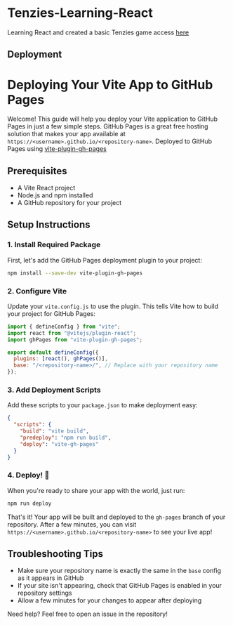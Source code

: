 # Tenzies-Learning-React

Learning React and created a basic Tenzies game access [here](https://ahmed-marzook.github.io/Tenzies-Learning-React/)

## Deployment

# Deploying Your Vite App to GitHub Pages

Welcome! This guide will help you deploy your Vite application to GitHub Pages in just a few simple steps. GitHub Pages is a great free hosting solution that makes your app available at `https://<username>.github.io/<repository-name>`.
Deployed to GitHub Pages using [vite-plugin-gh-pages](https://github.com/metonym/vite-plugin-gh-pages)

## Prerequisites

- A Vite React project
- Node.js and npm installed
- A GitHub repository for your project

## Setup Instructions

### 1. Install Required Package

First, let's add the GitHub Pages deployment plugin to your project:

```bash
npm install --save-dev vite-plugin-gh-pages
```

### 2. Configure Vite

Update your `vite.config.js` to use the plugin. This tells Vite how to build your project for GitHub Pages:

```javascript
import { defineConfig } from "vite";
import react from "@vitejs/plugin-react";
import ghPages from "vite-plugin-gh-pages";

export default defineConfig({
  plugins: [react(), ghPages()],
  base: "/<repository-name>/", // Replace with your repository name
});
```

### 3. Add Deployment Scripts

Add these scripts to your `package.json` to make deployment easy:

```json
{
  "scripts": {
    "build": "vite build",
    "predeploy": "npm run build",
    "deploy": "vite-gh-pages"
  }
}
```

### 4. Deploy! 🚀

When you're ready to share your app with the world, just run:

```bash
npm run deploy
```

That's it! Your app will be built and deployed to the `gh-pages` branch of your repository. After a few minutes, you can visit `https://<username>.github.io/<repository-name>` to see your live app!

## Troubleshooting Tips

- Make sure your repository name is exactly the same in the `base` config as it appears in GitHub
- If your site isn't appearing, check that GitHub Pages is enabled in your repository settings
- Allow a few minutes for your changes to appear after deploying

Need help? Feel free to open an issue in the repository!

